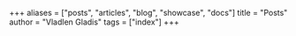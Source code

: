+++
aliases = ["posts", "articles", "blog", "showcase", "docs"]
title = "Posts"
author = "Vladlen Gladis"
tags = ["index"]
+++
